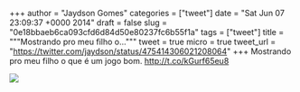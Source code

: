 
+++
author = "Jaydson Gomes"
categories = ["tweet"]
date = "Sat Jun 07 23:09:37 +0000 2014"
draft = false
slug = "0e18bbaeb6ca093cfd6d84d50e80237fc6b55f1a"
tags = ["tweet"]
title = """Mostrando pro meu filho o..."""
tweet = true
micro = true
tweet_url = "https://twitter.com/jaydson/status/475414306021208064"
+++
Mostrando pro meu filho o que é um jogo bom. http://t.co/kGurf65eu8

![](/images/tweet-media/475414306021208064-BpkCyo-IYAA0dXf.jpg)